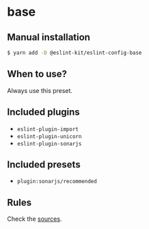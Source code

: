 # base

## Manual installation

```bash
$ yarn add -D @eslint-kit/eslint-config-base
```

## When to use?

Always use this preset.

## Included plugins

* `eslint-plugin-import`
* `eslint-plugin-unicorn`
* `eslint-plugin-sonarjs`

## Included presets

* `plugin:sonarjs/recommended`

## Rules

Check the [sources](https://github.com/eslint-kit/eslint-config-kit/blob/master/packages/eslint-config-base/src/index.ts).

